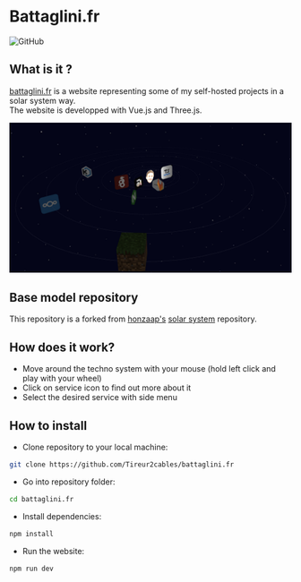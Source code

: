 # Battaglini.fr

<img alt="GitHub" src="https://img.shields.io/github/license/Tireur2cables/battaglini.fr?label=license&style=flat-square">

## What is it ?

[battaglini.fr](battaglini.fr) is a website representing some of my self-hosted projects in a solar system way.  
The website is developped with Vue.js and Three.js.

![battaglini technosystem image](./public/assets/battaglini_technosystem.png)

## Base model repository

This repository is a forked from [honzaap's](https://github.com/honzaap) [solar system](https://github.com/honzaap/SolarSystem) repository.

## How does it work? 
- Move around the techno system with your mouse (hold left click and play with your wheel)
- Click on service icon to find out more about it
- Select the desired service with side menu

## How to install
- Clone repository to your local machine:  
```bash
git clone https://github.com/Tireur2cables/battaglini.fr
```
- Go into repository folder:
```bash
cd battaglini.fr
```
- Install dependencies:  
```bash
npm install
```
- Run the website:  
```bash
npm run dev
```